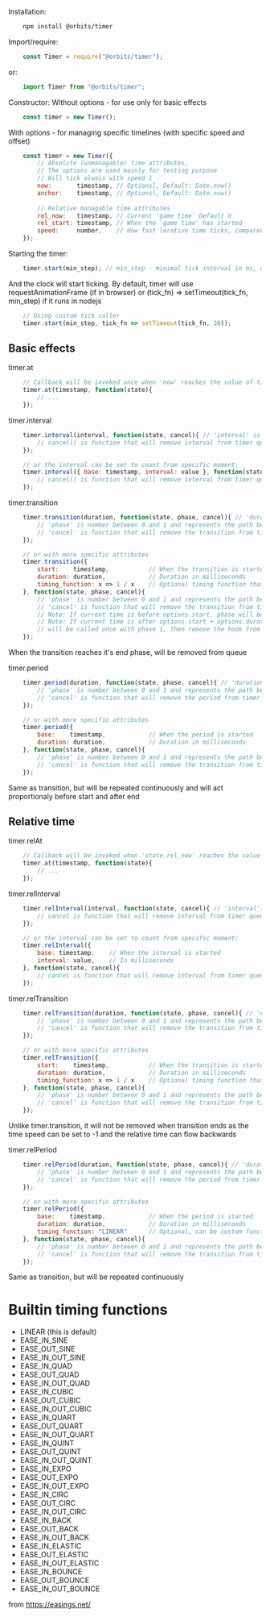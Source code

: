
Installation:
```bash
	npm install @orbits/timer
```



Import/require:
```javascript
	const Timer = require("@orbits/timer");
```
or:
```javascript
	import Timer from "@orbits/timer";
```


Constructor:
Without options - for use only for basic effects
```javascript
	const timer = new Timer();
```


With options - for managing specific timelines (with specific speed and offset)
```javascript
	const timer = new Timer({
		// Absolute (unmanagable) time attributes,
		// The options are used mainly for testing purpose
		// Will tick alwais with speed 1
		now:       timestamp, // Optionsl, Default: Date.now()
		anchor:    timestamp, // Optionsl, Default: Date.now()
		
		// Relative managable time attributes
		rel_now:   timestamp, // Current 'game time' Default 0
		rel_start: timestamp, // When the 'game time' has started
		speed:     number,    // How fast lerative time ticks, compared to absolute time
	});
```


Starting the timer:
```javascript
	timer.start(min_step); // min_step - minimal tick interval in ms, default - 40
```
And the clock will start ticking.
By default, timer will use requestAnimationFrame (if in browser)
or (tick_fn) => setTimeout(tick_fn, min_step) if it runs in nodejs

```javascript
	// Using custom tick caller
	timer.start(min_step, tick_fn => setTimeout(tick_fn, 20));
```



## Basic effects
timer.at
```javascript
	// Callback will be invoked once when 'now' reaches the value of timestamp
	timer.at(timestamp, function(state){
		// ...
	});
```

timer.interval
```javascript
	timer.interval(interval, function(state, cancel){ // 'interval' is in milliseconds
		// cancel() is function that will remove interval from timer queue
	});

	// or the interval can be set to count from specific moment:
	timer.interval({ base: timestamp, interval: value }, function(state, cancel){ // 'value'is in milliseconds
		// cancel() is function that will remove interval from timer queue
	});
```




timer.transition
```javascript
	timer.transition(duration, function(state, phase, cancel){ // 'duration'is in milliseconds
		// 'phase' is number between 0 and 1 and represents the path between begin and end of the transition
		// 'cancel' is function that will remove the transition from timer queue
	});

	// or with more specific attributes 
	timer.transition({
		start:    timestamp,           // When the transition is started
		duration: duration,            // Duration in milliseconds
		timing_function: x => 1 / x    // Optional timing function that will modify value of phase
	}, function(state, phase, cancel){
		// 'phase' is number between 0 and 1 and represents the path between begin and end of the transition
		// 'cancel' is function that will remove the transition from timer queue
		// Note: If current time is before options.start, phase will be always 0
		// Note: If current time is after options.start + options.duration,
		// will be called once with phase 1, then remove the hook from queue
	});
```
When the transition reaches it's end phase, will be removed from queue


timer.period
```javascript
	timer.period(duration, function(state, phase, cancel){ // 'duration'is in milliseconds
		// 'phase' is number between 0 and 1 and represents the path between begin and end of the transition
		// 'cancel' is function that will remove the period from timer queue
	});

	// or with more specific attributes 
	timer.period({
		base:    timestamp,            // When the period is started
		duration: duration,            // Duration in milliseconds
	}, function(state, phase, cancel){
		// 'phase' is number between 0 and 1 and represents the path between begin and end of the transition
		// 'cancel' is function that will remove the transition from timer queue
	});
```
Same as transition, but will be repeated continuously and will act proportionaly 
before start and after end




## Relative time

timer.relAt
```javascript
	// Callback will be invoked when 'state.rel_now' reaches the value of timestamp
	timer.at(timestamp, function(state){
		// ...
	});
```


timer.relInterval
```javascript
	timer.relInterval(interval, function(state, cancel){ // 'interval'is in milliseconds
		// cancel is function that will remove interval from timer queue
	});

	// or the interval can be set to count from specific moment:
	timer.relInterval({
		base: timestamp,	// When the interval is started
		interval: value,    // In milliseconds
	}, function(state, cancel){
		// cancel is function that will remove interval from timer queue
	});
```


timer.relTransition
```javascript
	timer.relTransition(duration, function(state, phase, cancel){ // 'duration'is in milliseconds
		// 'phase' is number between 0 and 1 and represents the path between begin and end of the transition
		// 'cancel' is function that will remove the transition from timer queue
	});

	// or with more specific attributes 
	timer.relTransition({
		start:    timestamp,           // When the transition is started, default is current rel_now
		duration: duration,            // Duration in milliseconds
		timing_function: x => 1 / x    // Optional timing function that will modify value of phase or name of one of built-in functions
	}, function(state, phase, cancel){
		// 'phase' is number between 0 and 1 and represents the path between begin and end of the transition
		// 'cancel' is function that will remove the transition from timer queue
	});
```
Unlike timer.transition, it will not be removed when transition ends as the time speed 
can be set to -1 and the relative time can flow backwards


timer.relPeriod
```javascript
	timer.relPeriod(duration, function(state, phase, cancel){ // 'duration'is in milliseconds
		// 'phase' is number between 0 and 1 and represents the path between begin and end of the transition
		// 'cancel' is function that will remove the period from timer queue
	});

	// or with more specific attributes 
	timer.relPeriod({
		base:    timestamp,            // When the period is started
		duration: duration,            // Duration in milliseconds
		timing_function: "LINEAR"      // Optional, can be custom function, default 'LINEAR'
	}, function(state, phase, cancel){
		// 'phase' is number between 0 and 1 and represents the path between begin and end of the transition
		// 'cancel' is function that will remove the transition from timer queue
	});
```
Same as transition, but will be repeated continuously


# Builtin timing functions
 - LINEAR (this is default)
 - EASE_IN_SINE
 - EASE_OUT_SINE
 - EASE_IN_OUT_SINE
 - EASE_IN_QUAD
 - EASE_OUT_QUAD
 - EASE_IN_OUT_QUAD
 - EASE_IN_CUBIC
 - EASE_OUT_CUBIC
 - EASE_IN_OUT_CUBIC
 - EASE_IN_QUART
 - EASE_OUT_QUART
 - EASE_IN_OUT_QUART
 - EASE_IN_QUINT
 - EASE_OUT_QUINT
 - EASE_IN_OUT_QUINT
 - EASE_IN_EXPO
 - EASE_OUT_EXPO
 - EASE_IN_OUT_EXPO
 - EASE_IN_CIRC
 - EASE_OUT_CIRC
 - EASE_IN_OUT_CIRC
 - EASE_IN_BACK
 - EASE_OUT_BACK
 - EASE_IN_OUT_BACK
 - EASE_IN_ELASTIC
 - EASE_OUT_ELASTIC
 - EASE_IN_OUT_ELASTIC
 - EASE_IN_BOUNCE
 - EASE_OUT_BOUNCE
 - EASE_IN_OUT_BOUNCE


from https://easings.net/
